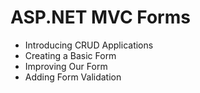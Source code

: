 # ASP.NET MVC Forms
- Introducing CRUD Applications 
- Creating a Basic Form 
- Improving Our Form 
- Adding Form Validation 
